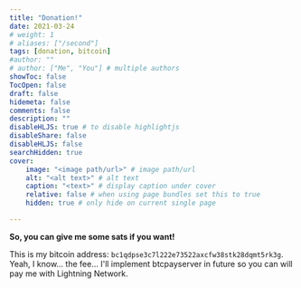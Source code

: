 ```yaml
---
title: "Donation!"
date: 2021-03-24
# weight: 1
# aliases: ["/second"]
tags: [donation, bitcoin]
#author: ""
# author: ["Me", "You"] # multiple authors
showToc: false
TocOpen: false
draft: false
hidemeta: false
comments: false
description: ""
disableHLJS: true # to disable highlightjs
disableShare: false
disableHLJS: false
searchHidden: true
cover:
    image: "<image path/url>" # image path/url
    alt: "<alt text>" # alt text
    caption: "<text>" # display caption under cover
    relative: false # when using page bundles set this to true
    hidden: true # only hide on current single page

---
```

<!-- ---
date: 2021-03-24
linktitle: donation
menu:
  main:
    parent: 
prev: /post/hello-world
title: Donation!
weight: 10
--- -->

**So, you can give me some sats if you want!**

This is my bitcoin address: ```bc1qdpse3c7l222e73522axcfw38stk28dqmt5rk3g```.
Yeah, I know... the fee... I'll implement btcpayserver in future so you can will pay me with Lightning Network.  
